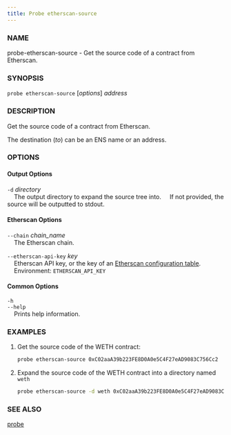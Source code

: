 ```yaml
---
title: Probe etherscan-source
---
```


### NAME

probe-etherscan-source - Get the source code of a contract from Etherscan.

### SYNOPSIS

`probe etherscan-source` [*options*] *address*

### DESCRIPTION

Get the source code of a contract from Etherscan.

The destination (*to*) can be an ENS name or an address.

### OPTIONS

#### Output Options

`-d` *directory*  
&nbsp;&nbsp;&nbsp;&nbsp;The output directory to expand the source tree into.
&nbsp;&nbsp;&nbsp;&nbsp;If not provided, the source will be outputted to stdout.

#### Etherscan Options

`--chain` *chain_name*  
&nbsp;&nbsp;&nbsp;&nbsp;The Etherscan chain.

`--etherscan-api-key` *key*  
&nbsp;&nbsp;&nbsp;&nbsp;Etherscan API key, or the key of an [Etherscan configuration table](../config/etherscan).  
&nbsp;&nbsp;&nbsp;&nbsp;Environment: `ETHERSCAN_API_KEY`

#### Common Options

`-h`  
`--help`  
&nbsp;&nbsp;&nbsp;&nbsp;Prints help information.

### EXAMPLES

1. Get the source code of the WETH contract:

   ```sh
   probe etherscan-source 0xC02aaA39b223FE8D0A0e5C4F27eAD9083C756Cc2
   ```

2. Expand the source code of the WETH contract into a directory named `weth`
   ```sh
   probe etherscan-source -d weth 0xC02aaA39b223FE8D0A0e5C4F27eAD9083C756Cc2
   ```

### SEE ALSO

[probe](./probe.md)

